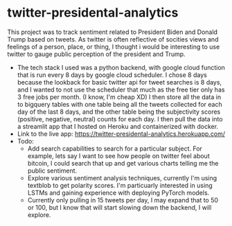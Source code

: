 # twitter-presidental-analytics
This project was to track sentiment related to President Biden and Donald Trump based on tweets. As twitter is often reflective of socities views and feelings of a person, place, or thing, I thought i would be interesting to use twitter to gauge public perception of the president and Trump.
- The tech stack I used was a python backend, with google cloud function that is run every 8 days by google cloud scheduler. I chose 8 days because the lookback for basic twitter api for tweet searches is 8 days, and I wanted to not use the scheduler that much as the free tier only has 3 free jobs per month. (I know, I'm cheap XD) I then store all the data in to bigquery tables with one table being all the tweets collected for each day of the last 8 days, and the other table being the subjectivity scores (positive, negative, neutral) counts for each day. I then pull the data into a streamlit app that I hosted on Heroku and containerized with docker. 
- Link to the live app: https://twitter-presidental-analytics.herokuapp.com/
- Todo:
    - Add search capabilities to search for a particular subject. For example, lets say I want to see how people on twitter feel about bitcoin, I could search that up and get various charts telling me the public sentiment.
    - Explore various sentiment analysis techniques, currently I'm using textblob to get polarity scores. I'm particuarly interested in using LSTMs and gaining experience with deploying PyTorch models.
    - Currently only pulling in 15 tweets per day, I may expand that to 50 or 100, but I know that will start slowing down the backend, I will explore.
    
